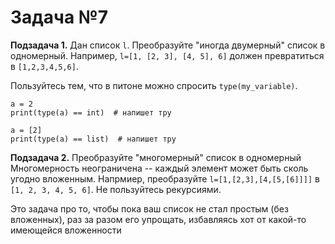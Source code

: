 # Задача №7

**Подзадача 1.**
Дан список `l`. Преобразуйте "иногда двумерный" список в одномерный. 
Например,
`l=[1, [2, 3], [4, 5], 6]`
должен превратиться в `[1,2,3,4,5,6]`.  

Пользуйтесь тем, что в питоне можно спросить `type(my_variable)`.
```
a = 2
print(type(a) == int)  # напишет тру
```

```
a = [2]
print(type(a) == list)  # напишет тру
```

**Подзадача 2.**
Преобразуйте "многомерный" список в одномерный
Многомерность неограничена -- каждый элемент может быть сколь угодно вложенным.
Напрмиер, преобразуйте `l=[1,[2,3],[4,[5,[6]]]]` в `[1, 2, 3, 4, 5, 6]`.
Не пользуйтесь рекурсиями.

Это задача про то, чтобы пока ваш список не стал простым (без вложенных), раз за разом его упрощать, избавляясь хот от какой-то имеющейся вложенности

